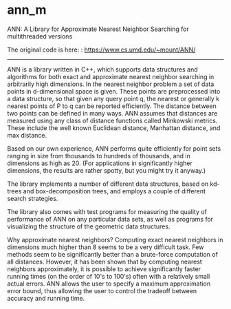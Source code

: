 # ann_m
ANN: A Library for Approximate Nearest Neighbor Searching for multithreaded versions

The original code is here: : https://www.cs.umd.edu/~mount/ANN/

----
ANN is a library written in C++, which supports data structures and algorithms for both exact and approximate nearest neighbor searching in arbitrarily high dimensions.
In the nearest neighbor problem a set of data points in d-dimensional space is given. These points are preprocessed into a data structure, so that given any query point q, 
the nearest or generally k nearest points of P to q can be reported efficiently. 
The distance between two points can be defined in many ways. 
ANN assumes that distances are measured using any class of distance functions called Minkowski metrics. 
These include the well known Euclidean distance, Manhattan distance, and max distance.

Based on our own experience, ANN performs quite efficiently for point sets ranging in size from thousands to hundreds of thousands, and in dimensions as high as 20. 
(For applications in significantly higher dimensions, the results are rather spotty, but you might try it anyway.)

The library implements a number of different data structures, based on kd-trees and box-decomposition trees, and employs a couple of different search strategies.

The library also comes with test programs for measuring the quality of performance of ANN on any particular data sets, as well as programs for visualizing the structure of the geometric data structures.

Why approximate nearest neighbors?
Computing exact nearest neighbors in dimensions much higher than 8 seems to be a very difficult task.
Few methods seem to be significantly better than a brute-force computation of all distances. 
However, it has been shown that by computing nearest neighbors approximately, it is possible to achieve significantly faster running times (on the order of 10's to 100's) often with a relatively small actual errors.
ANN allows the user to specify a maximum approximation error bound, thus allowing the user to control the tradeoff between accuracy and running time.
